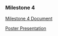 ### Milestone 4

[Milestone 4 Document](https://github.com/cis-famu/design-project-blue/blob/main/documents/Milestone%204.pdf)

[Poster Presentation](https://youtu.be/k2uwaWYlnqA)

